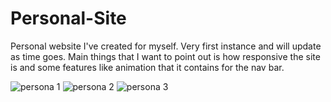 # Personal-Site
Personal website I've created for myself. Very first instance and will update as time goes.
Main things that I want to point out is how responsive the site is and some features like animation that it contains for the nav bar. 


![persona 1](https://user-images.githubusercontent.com/40726404/54165898-10f7a300-4439-11e9-8a30-562f0c44bbd9.PNG)
![persona 2](https://user-images.githubusercontent.com/40726404/54165923-2240af80-4439-11e9-9623-e91343d96c4a.PNG)
![persona 3](https://user-images.githubusercontent.com/40726404/54165929-240a7300-4439-11e9-90e3-5948674cc86b.PNG)
